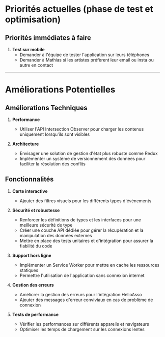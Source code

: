 
# Priorités actuelles (phase de test et optimisation)

## Priorités immédiates à faire 

1. **Test sur mobile**
   - Demander à l'équipe de tester l'application sur leurs téléphones 
   - Demander à Mathias si les artistes préfèrent leur email ou insta ou autre en contact

--------------------------
# Améliorations Potentielles 

## Améliorations Techniques

1. **Performance**
   - Utiliser l'API Intersection Observer pour charger les contenus uniquement lorsqu'ils sont visibles

2. **Architecture**
   - Envisager une solution de gestion d'état plus robuste comme Redux
   - Implémenter un système de versionnement des données pour faciliter la résolution des conflits

## Fonctionnalités

1. **Carte interactive**
   - Ajouter des filtres visuels pour les différents types d'événements

2. **Sécurité et robustesse**
   - Renforcer les définitions de types et les interfaces pour une meilleure sécurité de type
   - Créer une couche API dédiée pour gérer la récupération et la manipulation des données externes
   - Mettre en place des tests unitaires et d'intégration pour assurer la fiabilité du code

3. **Support hors ligne**
   - Implémenter un Service Worker pour mettre en cache les ressources statiques
   - Permettre l'utilisation de l'application sans connexion internet

4. **Gestion des erreurs**
   - Améliorer la gestion des erreurs pour l'intégration HelloAsso
   - Ajouter des messages d'erreur conviviaux en cas de problème de connexion

4. **Tests de performance**
   - Vérifier les performances sur différents appareils et navigateurs
   - Optimiser les temps de chargement sur les connexions lentes


